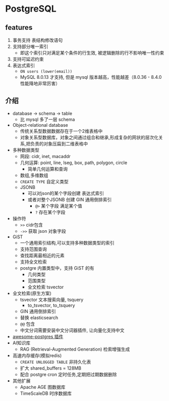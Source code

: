 # PostgreSQL

## features

1. 事务支持 表结构修改语句
2. 支持部分唯一索引
    - 即这个索引只对满足某个条件的行生效, 被逻辑删除的行不影响唯一性约束
3. 支持可延迟约束
4. 表达式索引
    - `ON users (lower(email))`
    - MySQL 8.0.13 才支持, 但是 mysql 版本越高，性能越差（8.0.36 - 8.4.0 性能降地非常厉害）

## 介绍

- database -> schema -> table 
    - 比 mysql 多了一层 schema
- Object-relational database
    - 传统关系型数据数据存在于一个2维表格中
    - 对象关系型数据库，对象之间通过组合和继承,形成复杂的网状的层次化关系,把负责的对象压扁到二维表格中
- 多种数据类型
    - 网段: cidr, inet, macaddr
    - 几何运算: point, line, lseg, box, path, polygon, circle
        - 简单几何运算和查询
    - 数组,多维数组
    - `CREATE TYPE` 自定义类型
    - JSONB
        - 可以对json的某个字段创建 表达式索引
        - 或者对整个JSONB 创建 GIN 通用倒排索引
            - `@>` 某个字段 满足某个值
            - `?` 存在某个字段
- 操作符
    - `>>` cidr包含
    - `->>` 获取 json 对象字段
- GiST
    - 一个通用索引结构,可以支持多种数据类型的索引
    - 支持范围查询
    - 查找距离最相近的元素
    - 支持全文检索
    - postgre 内置类型中，支持 GiST 的有
        - 几何类型
        - 范围类型
        - 全文检索 tsvector
- 全文检索(原生方案)
    - tsvector 文本搜索向量, tsquery
        - to_tsvector, to_tsquery
    - GIN 通用倒排索引
    - 替换 elasticsearch
    - `@@` 包含
    - 中文分词需要安装中文分词器插件, 让向量化支持中文
- [awesome-postgres 插件](https://github.com/dhamaniasad/awesome-postgres?tab=readme-ov-file#extensions)
- AI知识库
    - RAG (Retrieval-Augmented Generation) 检索增强生成
- 高速内存缓存(模拟redis)
    - `CREATE UNLOGGED TABLE` 非持久化表
    - 扩大 shared_buffers = 128MB
    - 配合 postgre cron 定时任务,定期把过期数据删除
- 其他扩展
    - Apache AGE 图数据库
    - TimeScaleDB 时序数据库


